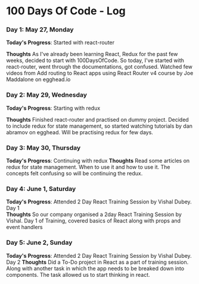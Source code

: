 # 100 Days Of Code - Log

### Day 1: May 27, Monday

**Today's Progress**: Started with react-router

**Thoughts** As I've already been learning React, Redux for the past few weeks, decided to start with 100DaysOfCode. So today, I've started with react-router, went through the documentations, got confused. Watched few videos from Add routing to React apps using React Router v4 course by Joe Maddalone on egghead.io

### Day 2: May 29, Wednesday

**Today's Progress**: Starting with redux

**Thoughts** Finished react-router and practised on dummy project. Decided to include redux for state management, so started watching tutorials by dan abramov on egghead. Will be practising redux for few days.

### Day 3: May 30, Thursday

**Today's Progress**: Continuing with redux
**Thoughts** Read some articles on redux for state management. When to use it and how to use it. The concepts felt confusing so will be continuing the redux.

### Day 4: June 1, Saturday

**Today's Progress**: Attended 2 Day React Training Session by Vishal Dubey. Day 1  
**Thoughts** So our company organised a 2day React Training Session by Vishal. Day 1 of Training, covered basics of React along with props and event handlers

### Day 5: June 2, Sunday

**Today's Progress**: Attended 2 Day React Training Session by Vishal Dubey. Day 2
**Thoughts** Did a To-Do  project in React as a part of training session. Along with another task in which the app needs to be breaked down into components. The task allowed us to start thinking in react.
